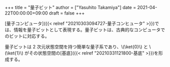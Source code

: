 +++
title = "量子ビット"
author = ["Yasuhito Takamiya"]
date = 2021-04-22T00:00:00+09:00
draft = false
+++

[量子コンピュータ]({{< relref "20210303094727-量子コンヒュータ" >}})では、情報を量子ビットとして表現する。量子ビットは、古典的なコンピュータでのビットに対応する。

量子ビットは 2 次元状態空間を持つ簡単な量子系であり、\\(\ket{0}\\) と \\(\ket{1}\\) がその状態空間の[基底]({{< relref "20210331121800-基底" >}})を形成する。
